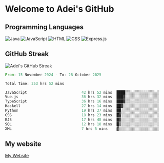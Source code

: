 # Welcome to Adei's GitHub

## Programming Languages
![Java](https://img.shields.io/badge/Java-007396?style=flat-square&logo=java&logoColor=white)
![JavaScript](https://img.shields.io/badge/JavaScript-F7DF1E?style=flat-square&logo=javascript&logoColor=black)
![HTML](https://img.shields.io/badge/HTML-E34F26?style=flat-square&logo=html5&logoColor=white)
![CSS](https://img.shields.io/badge/CSS-1572B6?style=flat-square&logo=css3&logoColor=white)
![Express.js](https://img.shields.io/badge/Express.js-000000?style=flat-square&logo=express&logoColor=white)


## GitHub Streak
![Adei's GitHub Streak](https://github-readme-streak-stats.herokuapp.com/?user=AdeiTamayo&hide_border=true)

<!--START_SECTION:waka-->

```rust
From: 15 November 2024 - To: 28 October 2025

Total Time: 253 hrs 52 mins

JavaScript                         42 hrs 52 mins  ████░░░░░░░░░░░░░░░░░░░░░   16.61 %
Vue.js                             36 hrs 32 mins  ███▓░░░░░░░░░░░░░░░░░░░░░   14.15 %
TypeScript                         36 hrs 16 mins  ███▓░░░░░░░░░░░░░░░░░░░░░   14.05 %
Haskell                            27 hrs 14 mins  ██▓░░░░░░░░░░░░░░░░░░░░░░   10.55 %
Python                             19 hrs 37 mins  ██░░░░░░░░░░░░░░░░░░░░░░░   07.60 %
CSS                                18 hrs 23 mins  █▓░░░░░░░░░░░░░░░░░░░░░░░   07.12 %
EJS                                17 hrs 48 mins  █▓░░░░░░░░░░░░░░░░░░░░░░░   06.90 %
SQL                                12 hrs 18 mins  █▒░░░░░░░░░░░░░░░░░░░░░░░   04.77 %
XML                                7 hrs 5 mins    ▓░░░░░░░░░░░░░░░░░░░░░░░░   02.75 %
```

<!--END_SECTION:waka-->

## My website
[My Website](https://adei.eus)



